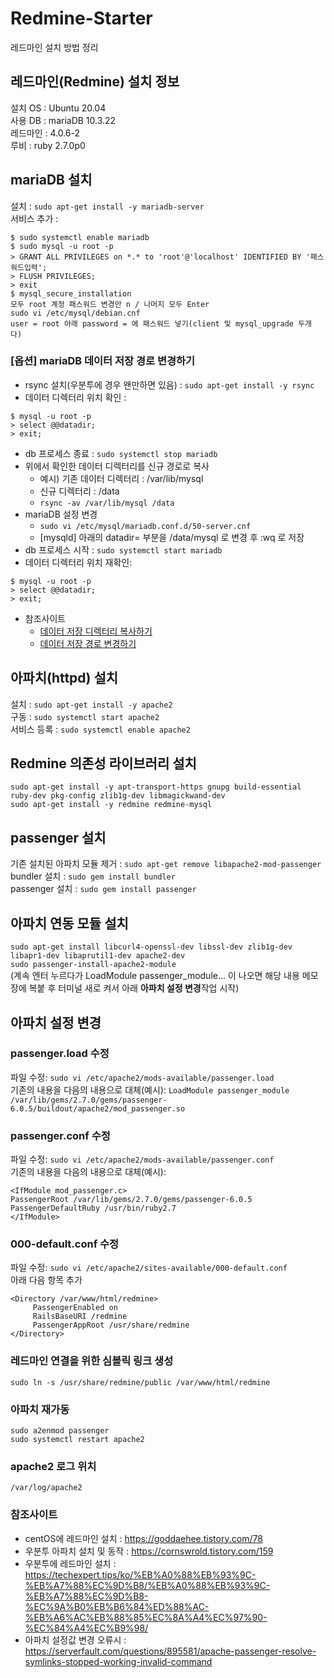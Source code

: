 # Redmine-Starter
레드마인 설치 방법 정리

## 레드마인(Redmine) 설치 정보
설치 OS : Ubuntu 20.04  
사용 DB : mariaDB 10.3.22  
레드마인 : 4.0.6-2  
루비 : ruby 2.7.0p0  

## mariaDB 설치
설치 : `sudo apt-get install -y mariadb-server`  
서비스 추가 : 
  ```
  $ sudo systemctl enable mariadb
  $ sudo mysql -u root -p
  > GRANT ALL PRIVILEGES on *.* to 'root'@'localhost' IDENTIFIED BY '패스워드입력';
  > FLUSH PRIVILEGES;
  > exit
  $ mysql_secure_installation 
  모두 root 계정 패스워드 변경만 n / 나머지 모두 Enter
  sudo vi /etc/mysql/debian.cnf 
  user = root 아래 password = 에 패스워드 넣기(client 및 mysql_upgrade 두개 다)
  ```
### [옵션] mariaDB 데이터 저장 경로 변경하기
* rsync 설치(우분투에 경우 왠만하면 있음) : `sudo apt-get install -y rsync`
* 데이터 디렉터리 위치 확인 : 
```
$ mysql -u root -p
> select @@datadir;
> exit;
```
* db 프로세스 종료 : `sudo systemctl stop mariadb`
* 위에서 확인한 데이터 디렉터리를 신규 경로로 복사
  - 예시) 기존 데이터 디렉터리 : /var/lib/mysql
  - 신규 디렉터리 : /data
  - `rsync -av /var/lib/mysql /data`
* mariaDB 설정 변경
  - `sudo vi /etc/mysql/mariadb.conf.d/50-server.cnf`
  - [mysqld] 아래의 datadir= 부분을 /data/mysql 로 변경 후 :wq 로 저장
* db 프로세스 시작 : `sudo systemctl start mariadb`
* 데이터 디렉터리 위치 재확인:
```
$ mysql -u root -p
> select @@datadir;
> exit;
```
* 참조사이트
  - [데이터 저장 디렉터리 복사하기](https://growingsaja.tistory.com/370)
  - [데이터 저장 경로 변경하기](https://serverfault.com/questions/914164/how-to-change-datadir-for-mariadb)
## 아파치(httpd) 설치
설치 : `sudo apt-get install -y apache2`    
구동 : `sudo systemctl start apache2`    
서비스 등록 : `sudo systemctl enable apache2`    

## Redmine 의존성 라이브러리 설치
`sudo apt-get install -y apt-transport-https gnupg build-essential ruby-dev pkg-config zlib1g-dev libmagickwand-dev`  
`sudo apt-get install -y redmine redmine-mysql`  

## passenger 설치
기존 설치된 아파치 모듈 제거 : `sudo apt-get remove libapache2-mod-passenger`  
bundler 설치 : `sudo gem install bundler`    
passenger 설치 : `sudo gem install passenger`  

## 아파치 연동 모듈 설치
`sudo apt-get install libcurl4-openssl-dev libssl-dev zlib1g-dev libapr1-dev libaprutil1-dev apache2-dev`  
`sudo passenger-install-apache2-module`  
(계속 엔터 누르다가 LoadModule passenger_module… 이 나오면 해당 내용 메모장에 복붙 후 터미널 새로 켜서 아래 <b>아파치 설정 변경</b>작업 시작)

## 아파치 설정 변경

### passenger.load 수정
파일 수정: `sudo vi /etc/apache2/mods-available/passenger.load`  
기존의 내용을 다음의 내용으로 대체(예시): `LoadModule passenger_module /var/lib/gems/2.7.0/gems/passenger-6.0.5/buildout/apache2/mod_passenger.so`  

### passenger.conf 수정
파일 수정: `sudo vi /etc/apache2/mods-available/passenger.conf`  
기존의 내용을 다음의 내용으로 대체(예시): 
```
<IfModule mod_passenger.c>
PassengerRoot /var/lib/gems/2.7.0/gems/passenger-6.0.5
PassengerDefaultRuby /usr/bin/ruby2.7
</IfModule>
```

### 000-default.conf 수정
파일 수정: `sudo vi /etc/apache2/sites-available/000-default.conf`  
<VirtualHost> 아래 다음 항목 추가

```
<Directory /var/www/html/redmine>
     PassengerEnabled on
     RailsBaseURI /redmine
     PassengerAppRoot /usr/share/redmine
</Directory>
```

### 레드마인 연결을 위한 심볼릭 링크 생성
`sudo ln -s /usr/share/redmine/public /var/www/html/redmine`  

### 아파치 재가동
`sudo a2enmod passenger`  
`sudo systemctl restart apache2`  

### apache2 로그 위치 
`/var/log/apache2`

### 참조사이트
* centOS에 레드마인 설치 : https://goddaehee.tistory.com/78
* 우분투 아파치 설치 및 동작 : https://cornswrold.tistory.com/159
* 우분투에 레드마인 설치 : https://techexpert.tips/ko/%EB%A0%88%EB%93%9C-%EB%A7%88%EC%9D%B8/%EB%A0%88%EB%93%9C-%EB%A7%88%EC%9D%B8-%EC%9A%B0%EB%B6%84%ED%88%AC-%EB%A6%AC%EB%88%85%EC%8A%A4%EC%97%90-%EC%84%A4%EC%B9%98/
* 아파치 설정값 변경 오류시 : https://serverfault.com/questions/895581/apache-passenger-resolve-symlinks-stopped-working-invalid-command
